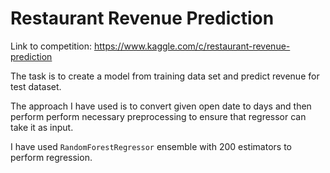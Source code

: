# Restaurant Revenue Prediction

Link to competition: https://www.kaggle.com/c/restaurant-revenue-prediction

The task is to create a model from training data set and predict revenue for test dataset.

The approach I have used is to convert given open date to days and then perform perform necessary preprocessing to ensure that regressor can take it as input.

I have used `RandomForestRegressor` ensemble with 200 estimators to perform regression. 
